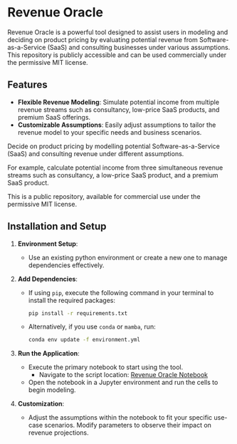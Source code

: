 # Revenue Oracle

Revenue Oracle is a powerful tool designed to assist users in modeling and deciding on product pricing by evaluating potential revenue from Software-as-a-Service (SaaS) and consulting businesses under various assumptions. This repository is publicly accessible and can be used commercially under the permissive MIT license.

## Features

- **Flexible Revenue Modeling**: Simulate potential income from multiple revenue streams such as consultancy, low-price SaaS products, and premium SaaS offerings.
- **Customizable Assumptions**: Easily adjust assumptions to tailor the revenue model to your specific needs and business scenarios.

Decide on product pricing by modelling potential Software-as-a-Service (SaaS) and consulting revenue under different assumptions.

For example, calculate potential income from three simultaneous revenue streams such as consultancy, a low-price SaaS product, and a premium SaaS product.

This is a public repository, available for commercial use under the permissive MIT license.

## Installation and Setup

1. **Environment Setup**:

   - Use an existing python environment or create a new one to manage dependencies effectively.

2. **Add Dependencies**:

   - If using `pip`, execute the following command in your terminal to install the required packages:
     ```bash
     pip install -r requirements.txt
     ```
   - Alternatively, if you use `conda` or `mamba`, run:
     ```bash
     conda env update -f environment.yml
     ```

3. **Run the Application**:
   - Execute the primary notebook to start using the tool.
     - Navigate to the script location: [Revenue Oracle Notebook](scripts/revenue-oracle.ipynb)
   - Open the notebook in a Jupyter environment and run the cells to begin modeling.
   
4. **Customization**:
   - Adjust the assumptions within the notebook to fit your specific use-case scenarios. Modify parameters to observe their impact on revenue projections.
